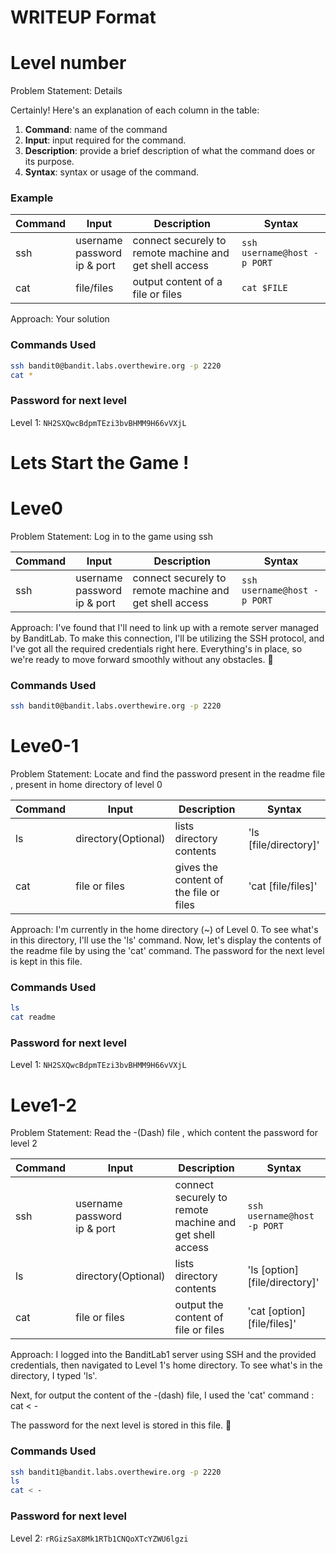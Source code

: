 # WRITEUP Format

# Level number

Problem Statement: Details

Certainly! Here's an explanation of each column in the table:

1. **Command**: name of the command
2. **Input**: input required for the command.
3. **Description**: provide a brief description of what the command does or its purpose. 
4. **Syntax**: syntax or usage of the command. 

### Example
| Command | Input | Description | Syntax |
| ------- | ----- | ----------- | ------ |
| ssh     | username<br>password<br>ip & port | connect securely to remote machine and get shell access | `ssh username@host -p PORT` |
| cat     | file/files | output content of a file or files | `cat $FILE` |


Approach: Your solution


### Commands Used
```Bash
ssh bandit0@bandit.labs.overthewire.org -p 2220
cat *
```

### Password for next level
Level 1: `NH2SXQwcBdpmTEzi3bvBHMM9H66vVXjL`

# Lets Start the Game !

# Leve0 

Problem Statement: Log in to the game using ssh 

| Command | Input | Description | Syntax |
| ------- | ----- | ----------- | ------ |
| ssh     | username<br>password<br>ip & port | connect securely to remote machine and get shell access | `ssh username@host -p PORT` |

Approach: I've found that I'll need to link up with a remote server managed by BanditLab. To make this connection, I'll be utilizing the SSH protocol, and I've got all the required credentials right here. Everything's in place, so we're ready to move forward smoothly without any obstacles. 🚀


### Commands Used
```Bash
ssh bandit0@bandit.labs.overthewire.org -p 2220
```

# Leve0-1

Problem Statement: Locate and find the password present in the readme file , present in home directory of level 0

| Command | Input | Description | Syntax |
| ------- | ----- | ----------- | ------ |
| ls      | directory(Optional) |  lists directory contents  | 'ls [file/directory]' |
| cat     | file or files|  gives the content of the file or files | 'cat [file/files]'|

Approach: I'm currently in the home directory (~) of Level 0.
To see what's in this directory, I'll use the 'ls' command.
Now, let's display the contents of the readme file by using the 'cat' command.
The password for the next level is kept in this file. 


### Commands Used
```Bash
ls 
cat readme
```
### Password for next level
Level 1:  `NH2SXQwcBdpmTEzi3bvBHMM9H66vVXjL`

# Leve1-2

Problem Statement: Read the -(Dash) file , which content the password for level 2

| Command | Input | Description | Syntax |
| ------- | ----- | ----------- | ------ |
| ssh     | username<br>password<br>ip & port | connect securely to remote machine and get shell access | `ssh username@host -p PORT` |
| ls      | directory(Optional) |  lists directory contents  | 'ls [option] [file/directory]' |
| cat     | file or files|  output the content of file or files | 'cat [option] [file/files]'|

Approach: I logged into the BanditLab1 server using SSH and the provided credentials, then navigated to Level 1's home directory. To see what's in the directory, I typed 'ls'.

Next, for output the content of the -(dash) file, I used the 'cat' command :
cat < -

The password for the next level is stored in this file. 🚀 


### Commands Used
```Bash
ssh bandit1@bandit.labs.overthewire.org -p 2220
ls 
cat < -
```

### Password for next level
Level 2: `rRGizSaX8Mk1RTb1CNQoXTcYZWU6lgzi`
